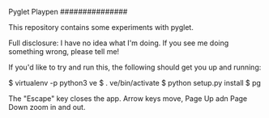 Pyglet Playpen
###############

This repository contains some experiments with pyglet. 

Full disclosure: I have no idea what I'm doing. If you see me doing something wrong, please tell me!

If you'd like to try and run this, the following should get you up and running:

$ virtualenv -p python3 ve
$ . ve/bin/activate
$ python setup.py install
$ pg

The "Escape" key closes the app. Arrow keys move, Page Up adn Page Down zoom in and out.